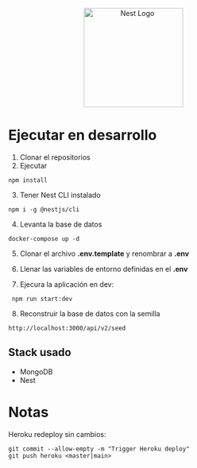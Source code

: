 <p align="center">
  <a href="http://nestjs.com/" target="blank"><img src="https://nestjs.com/img/logo-small.svg" width="200" alt="Nest Logo" /></a>
</p>

# Ejecutar en desarrollo

1. Clonar el repositorios
2. Ejecutar

```
npm install
```

3. Tener Nest CLI instalado

```
npm i -g @nestjs/cli
```

4. Levanta la base de datos

```
docker-compose up -d
```

5. Clonar el archivo __.env.template__ y renombrar a __.env__

6. Llenar las variables de entorno definidas en el __.env__

7. Ejecura la aplicación en dev:
```
 npm run start:dev
```

8. Reconstruir la base de datos con la semilla

```
http://localhost:3000/api/v2/seed
```

## Stack usado
* MongoDB
* Nest


# Notas
Heroku redeploy sin cambios:
```
git commit --allow-empty -m "Trigger Heroku deploy"
git push heroku <master|main>
```